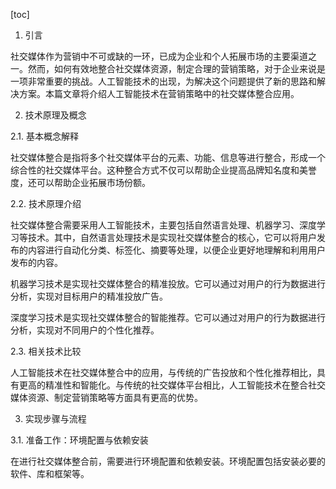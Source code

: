 
[toc]                    
                
                
1. 引言

社交媒体作为营销中不可或缺的一环，已成为企业和个人拓展市场的主要渠道之一。然而，如何有效地整合社交媒体资源，制定合理的营销策略，对于企业来说是一项非常重要的挑战。人工智能技术的出现，为解决这个问题提供了新的思路和解决方案。本篇文章将介绍人工智能技术在营销策略中的社交媒体整合应用。

2. 技术原理及概念

2.1. 基本概念解释

社交媒体整合是指将多个社交媒体平台的元素、功能、信息等进行整合，形成一个综合性的社交媒体平台。这种整合方式不仅可以帮助企业提高品牌知名度和美誉度，还可以帮助企业拓展市场份额。

2.2. 技术原理介绍

社交媒体整合需要采用人工智能技术，主要包括自然语言处理、机器学习、深度学习等技术。其中，自然语言处理技术是实现社交媒体整合的核心，它可以将用户发布的内容进行自动化分类、标签化、摘要等处理，以便企业更好地理解和利用用户发布的内容。

机器学习技术是实现社交媒体整合的精准投放。它可以通过对用户的行为数据进行分析，实现对目标用户的精准投放广告。

深度学习技术是实现社交媒体整合的智能推荐。它可以通过对用户的行为数据进行分析，实现对不同用户的个性化推荐。

2.3. 相关技术比较

人工智能技术在社交媒体整合中的应用，与传统的广告投放和个性化推荐相比，具有更高的精准性和智能化。与传统的社交媒体平台相比，人工智能技术在整合社交媒体资源、制定营销策略等方面具有更高的优势。

3. 实现步骤与流程

3.1. 准备工作：环境配置与依赖安装

在进行社交媒体整合前，需要进行环境配置和依赖安装。环境配置包括安装必要的软件、库和框架等。


